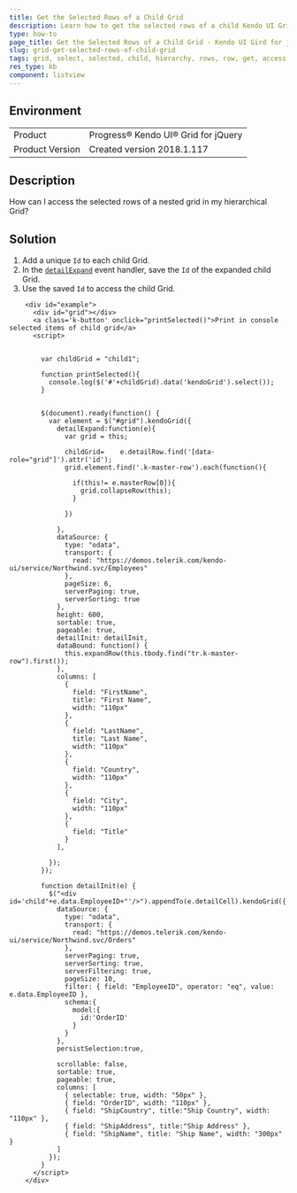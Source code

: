 ```yaml
---
title: Get the Selected Rows of a Child Grid
description: Learn how to get the selected rows of a child Kendo UI Grid.
type: how-to
page_title: Get the Selected Rows of a Child Grid - Kendo UI Gird for jQuery
slug: grid-get-selected-rows-of-child-grid
tags: grid, select, selected, child, hierarchy, rows, row, get, access
res_type: kb
component: listview
---
```


## Environment

<table>
 <tr>
  <td>Product</td>
  <td>Progress® Kendo UI® Grid for jQuery</td> 
 </tr>
 <tr>
  <td>Product Version</td>
  <td>Created version 2018.1.117</td>
 </tr>
</table>

## Description

How can I access the selected rows of a nested grid in my hierarchical Grid?

## Solution

1. Add a unique `Id` to each child Grid.
2. In the [`detailExpand`](https://docs.telerik.com/kendo-ui/api/javascript/ui/grid/events/detailexpand) event handler, save the `Id` of the expanded child Grid.
3. Use the saved `Id` to access the child Grid.

```dojo
    <div id="example">
      <div id="grid"></div>
      <a class='k-button' onclick="printSelected()">Print in console selected items of child grid</a>
      <script>


        var childGrid = "child1";

        function printSelected(){
          console.log($('#'+childGrid).data('kendoGrid').select());
        }


        $(document).ready(function() {
          var element = $("#grid").kendoGrid({
            detailExpand:function(e){
              var grid = this;		

              childGrid=	e.detailRow.find('[data-role="grid"]').attr('id');
              grid.element.find('.k-master-row').each(function(){

                if(this!= e.masterRow[0]){
                  grid.collapseRow(this);
                }							 

              })						

            },
            dataSource: {
              type: "odata",
              transport: {
                read: "https://demos.telerik.com/kendo-ui/service/Northwind.svc/Employees"
              },
              pageSize: 6,
              serverPaging: true,
              serverSorting: true
            },
            height: 600,
            sortable: true,
            pageable: true,
            detailInit: detailInit,
            dataBound: function() {
              this.expandRow(this.tbody.find("tr.k-master-row").first());
            },
            columns: [
              {
                field: "FirstName",
                title: "First Name",
                width: "110px"
              },
              {
                field: "LastName",
                title: "Last Name",
                width: "110px"
              },
              {
                field: "Country",
                width: "110px"
              },
              {
                field: "City",
                width: "110px"
              },
              {
                field: "Title"
              }
            ],

          });
        });

        function detailInit(e) {
          $("<div id='child"+e.data.EmployeeID+"'/>").appendTo(e.detailCell).kendoGrid({
            dataSource: {
              type: "odata",
              transport: {
                read: "https://demos.telerik.com/kendo-ui/service/Northwind.svc/Orders"
              },
              serverPaging: true,
              serverSorting: true,
              serverFiltering: true,
              pageSize: 10,
              filter: { field: "EmployeeID", operator: "eq", value: e.data.EmployeeID },
              schema:{
                model:{
                  id:'OrderID'
                }
              }
            },
            persistSelection:true,

            scrollable: false,
            sortable: true,
            pageable: true,
            columns: [
              { selectable: true, width: "50px" },
              { field: "OrderID", width: "110px" },
              { field: "ShipCountry", title:"Ship Country", width: "110px" },
              { field: "ShipAddress", title:"Ship Address" },
              { field: "ShipName", title: "Ship Name", width: "300px" }
            ]
          });
        }
      </script>
    </div>
```
